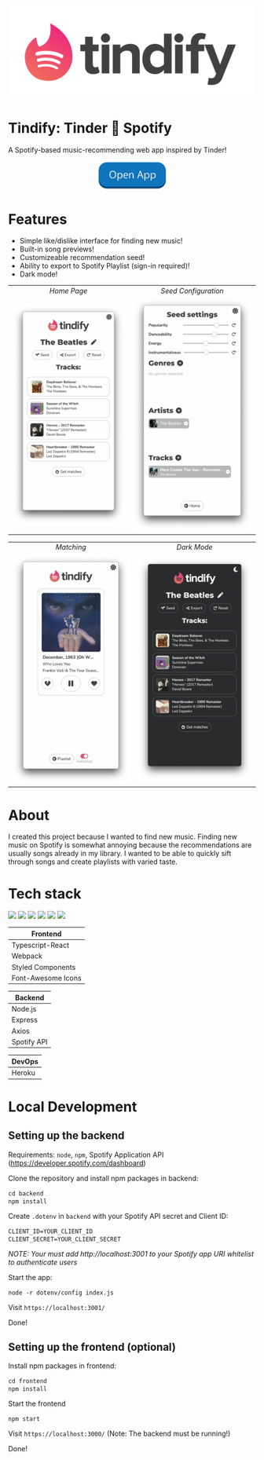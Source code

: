 [![Tindify Logo](./assets/FullLogo.png)](https://tindify-app.herokuapp.com/)

# Tindify: Tinder 🤝 Spotify

A Spotify-based music-recommending web app inspired by Tinder!

<div align="center">
    <a href="https://tindify.vercel.app/"><img src="./assets/OpenApp.png" alt="Open App" width="150"></a>
</div>

# Features

- Simple like/dislike interface for finding new music!
- Built-in song previews!
- Customizeable recommendation seed!
- Ability to export to Spotify Playlist (sign-in required)!
- Dark mode!

<table>
  <tr>
     <td align="center"><em>Home Page</em></td>
     <td align="center"><em>Seed Configuration</em></td>
  </tr>
  <tr>
    <td><img src="./assets/DemoHome.png" width="300"></td>
    <td><img src="./assets/DemoSeed.png" width="300"></td>
  </tr>
</table>

<table>
  <tr>
     <td align="center"><em>Matching</em></td>
     <td align="center"><em>Dark Mode</em></td>
  </tr>
  <tr>
    <td><img src="./assets/DemoMatch.png" width="300"></td>
    <td><img src="./assets/DemoHomeDark.png" width="300"></td>
  </tr>
</table>

# About
I created this project because I wanted to find new music. Finding new music on Spotify is somewhat annoying because the recommendations are usually songs already in my library. I wanted to be able to quickly sift through songs and create playlists with varied taste.


# Tech stack

<p>
    <img src="https://cdn.jsdelivr.net/gh/devicons/devicon/icons/typescript/typescript-original.svg" width="50px"/>
    <img src="https://cdn.jsdelivr.net/gh/devicons/devicon/icons/react/react-original.svg" width="50px"/>
    <img src="https://cdn.jsdelivr.net/gh/devicons/devicon/icons/webpack/webpack-original.svg" width="50px"/>
    <img src="https://cdn.jsdelivr.net/gh/devicons/devicon/icons/nodejs/nodejs-original.svg" width="50px" />
    <img src="https://cdn.jsdelivr.net/gh/devicons/devicon/icons/express/express-original.svg" width="50px"/>
    <img src="https://cdn.jsdelivr.net/gh/devicons/devicon/icons/heroku/heroku-original.svg" width="50px"/>
</p>


| Frontend |
|---       |
| Typescript-React    |
| Webpack |
| Styled Components    |
| Font-Awesome Icons    |

| Backend |
|---       |
| Node.js    |
| Express    |
| Axios    |
| Spotify API    |

| DevOps |
|---       |
| Heroku    |

# Local Development

## Setting up the backend

Requirements: `node`, `npm`, Spotify Application API (https://developer.spotify.com/dashboard)

Clone the repository and install npm packages in backend:
```
cd backend
npm install
```
Create `.dotenv` in `backend` with your Spotify API secret and Client ID: 

```
CLIENT_ID=YOUR_CLIENT_ID
CLIENT_SECRET=YOUR_CLIENT_SECRET
```
*NOTE: Your must add http://localhost:3001 to your Spotify app URI whitelist to authenticate users*

Start the app:
```
node -r dotenv/config index.js 
```
Visit `https://localhost:3001/`

Done!

## Setting up the frontend (optional)
Install npm packages in frontend:
```
cd frontend
npm install
```
Start the frontend
```
npm start
```
Visit `https://localhost:3000/` (Note: The backend must be running!)

Done!
